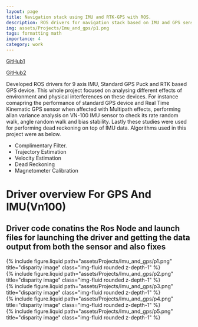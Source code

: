 ```yaml
---
layout: page
title: Navigation stack using IMU and RTK-GPS with ROS.
description: ROS drivers for navigation stack based on IMU and GPS sensors
img: assets/Projects/Imu_and_gps/p1.png
tags: formatting math
importance: 4
category: work
---
```


<a href="https://github.com/yashmewada9618/ROS-navigation-stack-using-IMU-and-RTK-GPS">GitHub1</a>

<a href="https://github.com/yashmewada9618/Dead-Reckoning-using-IMU">GitHub2</a>

Developed ROS drivers for 9 axis IMU, Standard GPS Puck and RTK based GPS device. This whole project focused on analysing different effects of environment and physical interferences on these devices. For instance comapring the performance of standard GPS device and Real Time Kinematic GPS sensor when affected with Multipath effects, performing allan variance analysis on VN-100 IMU sensor to check its rate random walk, angle random walk and bias stability. Lastly these studies were used for performing dead reckoning on top of IMU data. Algorithms used in this project were as below.

- Complimentary Filter.
- Trajectory Estimation
- Velocity Estimation
- Dead Reckoning
- Magnetometer Calibration

# Driver overview For GPS And IMU(Vn100)

## Driver code conatins the Ros Node and launch files for launching the driver and getting the data output from both the sensor and also fixes


<div class="row">
    <div class="col-sm mt-3 mt-md-0">
        {% include figure.liquid path="assets/Projects/Imu_and_gps/p1.png" title="disparity image" class="img-fluid rounded z-depth-1" %}
    </div>
    <div class="col-sm mt-3 mt-md-0">
        {% include figure.liquid path="assets/Projects/Imu_and_gps/p2.png" title="disparity image" class="img-fluid rounded z-depth-1" %}
    </div>
</div>
<div class="row">
    <div class="col-sm mt-3 mt-md-0">
        {% include figure.liquid path="assets/Projects/Imu_and_gps/p3.png" title="disparity image" class="img-fluid rounded z-depth-1" %}
    </div>
    <div class="col-sm mt-3 mt-md-0">
        {% include figure.liquid path="assets/Projects/Imu_and_gps/p4.png" title="disparity image" class="img-fluid rounded z-depth-1" %}
    </div>
    <div class="col-sm mt-3 mt-md-0">
        {% include figure.liquid path="assets/Projects/Imu_and_gps/p5.png" title="disparity image" class="img-fluid rounded z-depth-1" %}
    </div>
</div>